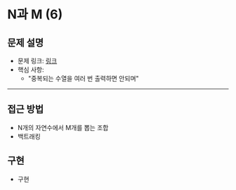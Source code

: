# N과 M (6)

## 문제 설명
- 문제 링크: [링크](https://www.acmicpc.net/problem/15655)
- 핵심 사항:
  - "중복되는 수열을 여러 번 출력하면 안되며"
---

## 접근 방법
- N개의 자연수에서 M개를 뽑는 조합
- 백트래킹

## 구현
- 구현